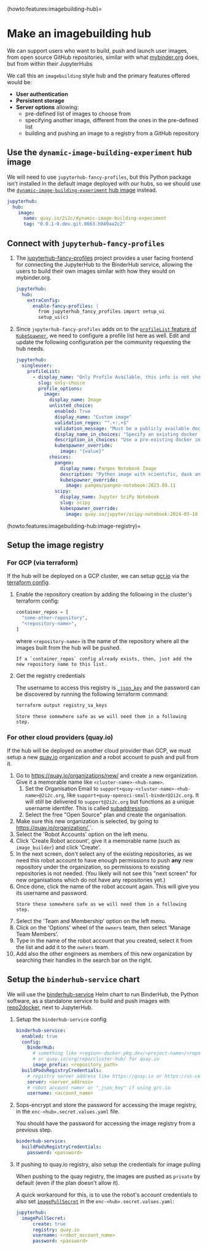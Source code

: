 (howto:features:imagebuilding-hub)=
# Make an imagebuilding hub

We can support users who want to build, push and launch user images, from open source GitHub repositories, similar with what [mybinder.org](https://mybinder.org) does, but from within their JupyterHubs

We call this an `imagebuilding` style hub and the primary features offered would be:

- **User authentication**
- **Persistent storage**
- **Server options** allowing:
  - pre-defined list of images to choose from
  - specifying another image, different from the ones in the pre-defined list
  - building and pushing an image to a registry from a GitHub repository

## Use the `dynamic-image-building-experiment` hub image

We will need to use `jupyterhub-fancy-profiles`, but this Python package isn't installed in the default image deployed with our hubs, so we should use the [`dynamic-image-building-experiment` hub image](https://github.com/2i2c-org/infrastructure/blob/main/helm-charts/images/hub/dynamic-image-building-requirements.txt) instead.

```yaml
jupyterhub:
  hub:
    image:
      name: quay.io/2i2c/dynamic-image-building-experiment
      tag: "0.0.1-0.dev.git.8663.h049aa2c2"
```

## Connect with `jupyterhub-fancy-profiles`

1. The [jupyterhub-fancy-profiles](https://github.com/yuvipanda/jupyterhub-fancy-profiles) project provides a user facing frontend for connecting the JupyterHub to the BinderHub service, allowing the users to build their own images similar with how they would on mybinder.org.

    ```yaml
    jupyterhub:
      hub:
        extraConfig:
          enable-fancy-profiles: |
            from jupyterhub_fancy_profiles import setup_ui
            setup_ui(c)
    ```

2. Since `jupyterhub-fancy-profiles` adds on to the [`profileList` feature of `KubeSpawner`](https://jupyterhub-kubespawner.readthedocs.io/en/latest/spawner.html#kubespawner.KubeSpawner.profile_list), we need to configure a profile list here as well. Edit and update the following configuration per the community requesting the hub needs.

    ```yaml
    jupyterhub:
      singleuser:
        profileList:
          - display_name: "Only Profile Available, this info is not shown in the UI"
            slug: only-choice
            profile_options:
              image:
                display_name: Image
                unlisted_choice:
                  enabled: True
                  display_name: "Custom image"
                  validation_regex: "^.+:.+$"
                  validation_message: "Must be a publicly available docker image, of form <image-name>:<tag>"
                  display_name_in_choices: "Specify an existing docker image"
                  description_in_choices: "Use a pre-existing docker image from a public docker registry (dockerhub, quay, etc)"
                  kubespawner_override:
                    image: "{value}"
                choices:
                  pangeo:
                    display_name: Pangeo Notebook Image
                    description: "Python image with scientific, dask and geospatial tools"
                    kubespawner_override:
                      image: pangeo/pangeo-notebook:2023.09.11
                  scipy:
                    display_name: Jupyter SciPy Notebook
                    slug: scipy
                    kubespawner_override:
                      image: quay.io/jupyter/scipy-notebook:2024-03-18
    ```

(howto:features:imagebuilding-hub:image-registry)=
## Setup the image registry

### For GCP (via terraform)

If the hub will be deployed on a GCP cluster, we can setup [gcr.io](https://gcr.io) via the [terraform config](https://github.com/2i2c-org/infrastructure/blob/main/terraform/gcp/registry.tf).

1. Enable the repository creation by adding the following in the cluster's terraform config:

    ```terraform
    container_repos = [
      "some-other-repository",
      "<repository-name>",
    ]
    ```

    where `<repository-name>` is the name of the repository where all the images built from the hub will be pushed.

    ```{note}
    If a `container_repos` config already exists, then, just add the new repository name to this list.
    ```

2. Get the registry credentials

   The username to access this registry is [`_json_key`](https://cloud.google.com/artifact-registry/docs/docker/authentication#json-key) and the password can be discovered by running the following terraform command:

   ```bash
   terraform output registry_sa_keys
   ```

   ```{important}
   Store these somewhere safe as we will need them in a following step.
   ```

### For other cloud providers (quay.io)

If the hub will be deployed on another cloud provider than GCP, we must setup a new [quay.io](https://quay.io) organization and a robot account to push and pull from it.

1. Go to https://quay.io/organizations/new/ and create a new organization.
   Give it a memorable name like `<cluster-name>-<hub-name>`.
   1. Set the Organisation Email to `support+quay-<cluster-name>-<hub-name>@2i2c.org`, like `support+quay-opensci-small-binder@2i2c.org`. It will still be delivered to `support@2i2c.org` but functions as a unique username identifer. This is called [subaddressing](https://en.wikipedia.org/wiki/Email_address#Subaddressing).
   1. Select the free "Open Source" plan and create the organisation.
1. Make sure this new organization is selected, by going to https://quay.io/organization/`<new-org-name>`.
1. Select the 'Robot Accounts' option on the left menu.
1. Click 'Create Robot account', give it a memorable name (such as `image_builder`) and click 'Create'.
1. In the next screen, don't select any of the existing repositories, as we need this robot account to have enough permissions to push **any** new repository under the organization, so permissions to existing repositories is not needed.
   (You likely will not see this "next screen" for new organisations which do not have any repositories yet.)
1. Once done, click the name of the robot account again. This will give you its username and password.
   ```{important}
   Store these somewhere safe as we will need them in a following step.
   ```
1. Select the 'Team and Membership' option on the left menu.
1. Click on the 'Options' wheel of the `owners` team, then select 'Manage Team Members'.
1. Type in the name of the robot account that you created, select it from the list and add it to the `owners` team.
1. Add also the other engineers as members of this new organization by searching their handles in the search bar on the right.

## Setup the `binderhub-service` chart

We will use the [binderhub-service](https://github.com/2i2c-org/binderhub-service/) Helm chart to run BinderHub, the Python software, as a standalone service to build and push images with [repo2docker](https://github.com/jupyterhub/repo2docker), next to JupyterHub.

1. Setup the `binderhub-service` config

    ```yaml
    binderhub-service:
      enabled: true
      config:
        BinderHub:
          # something like <region>-docker.pkg.dev/<project-name>/<repository-name> for grc.io
          # or quay.io/org/repo/cluster-hub/ for quay.io
          image_prefix: <repository_path>
      buildPodsRegistryCredentials:
        # registry server address like https://quay.io or https://us-central1-docker.pkg.dev
        server: <server_address>
        # robot account namer or "_json_key" if using grc.io
        username: <account_name>
    ```

2. Sops-encrypt and store the password for accessing the image registry, in the `enc-<hub>.secret.values.yaml` file.

    You should have the password for accessing the image registry from a previous step.

    ```yaml
    binderhub-service:
      buildPodsRegistryCredentials:
        password: <password>
    ```

3. If pushing to quay.io registry, also setup the credentials for image pulling

    When pushing to the quay registry, the images are pushed as `private` by default (even if the plan doesn't allow it).

    A quick workaround for this, is to use the robot's account credentials to also set [`imagePullSecret`](https://z2jh.jupyter.org/en/stable/resources/reference.html#imagepullsecret) in the `enc-<hub>.secret.values.yaml`:

    ```yaml
    jupyterhub:
      imagePullSecret:
          create: true
          registry: quay.io
          username: <robot_account_name>
          password: <password>
    ```
